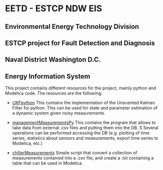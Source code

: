 # EETD - ESTCP NDW EIS
## Environmental Energy Technology Division
## ESTCP project for Fault Detection and Diagnosis
## Naval District Washington D.C.
## Energy Information System

This project contains different resources for the project, mainly python and Modelica code. The resources are the following:

* [UKFpython](src/UKFpython?at=master)
	This contains the implementation of the Unscented Kalman Filter for python. This can be used for state and parameter estimation of a dynamic system given noisy measurements.


* [managementMeasurementsPy](src/manageMeasurementsPy?at=master)
	This contains the program that allows to take data from external .csv files and putting them into the DB. S
	Several operations can be performed accessing the DB (e.g. plotting of time series, statistics about sensors and measurements, export time series to Modelica, etc.)


* [chillerMeasurements](src/chillerMeasurements?at=master)
	Simple script that convert a collection of measurements contained into a .csv file, and create a .txt containing a table that can be used in Modelica.





